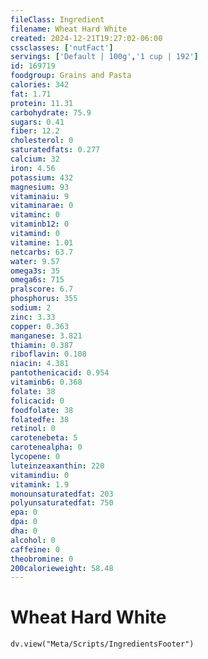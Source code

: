 ```yaml
---
fileClass: Ingredient
filename: Wheat Hard White
created: 2024-12-21T19:27:02-06:00
cssclasses: ['nutFact']
servings: ['Default | 100g','1 cup | 192']
id: 169719
foodgroup: Grains and Pasta
calories: 342
fat: 1.71
protein: 11.31
carbohydrate: 75.9
sugars: 0.41
fiber: 12.2
cholesterol: 0
saturatedfats: 0.277
calcium: 32
iron: 4.56
potassium: 432
magnesium: 93
vitaminaiu: 9
vitaminarae: 0
vitaminc: 0
vitaminb12: 0
vitamind: 0
vitamine: 1.01
netcarbs: 63.7
water: 9.57
omega3s: 35
omega6s: 715
pralscore: 6.7
phosphorus: 355
sodium: 2
zinc: 3.33
copper: 0.363
manganese: 3.821
thiamin: 0.387
riboflavin: 0.108
niacin: 4.381
pantothenicacid: 0.954
vitaminb6: 0.368
folate: 38
folicacid: 0
foodfolate: 38
folatedfe: 38
retinol: 0
carotenebeta: 5
carotenealpha: 0
lycopene: 0
luteinzeaxanthin: 220
vitamindiu: 0
vitamink: 1.9
monounsaturatedfat: 203
polyunsaturatedfat: 750
epa: 0
dpa: 0
dha: 0
alcohol: 0
caffeine: 0
theobromine: 0
200calorieweight: 58.48
---
```


# Wheat Hard White

```dataviewjs
dv.view("Meta/Scripts/IngredientsFooter")
```
